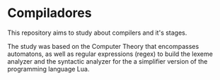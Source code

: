 # Compiladores
This repository aims to study about compilers and it's stages.

The study was based on the Computer Theory that encompasses automatons, as well as regular expressions (regex) to build the lexeme analyzer and the syntactic analyzer for the a simplifier version of the programming language Lua.
